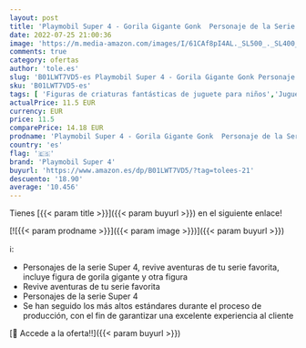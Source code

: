 ```yaml
---
layout: post
title: 'Playmobil Super 4 - Gorila Gigante Gonk  Personaje de la Serie Super 4  Multicolor  9004 '
date: 2022-07-25 21:00:36
image: 'https://m.media-amazon.com/images/I/61CAf8pI4AL._SL500_._SL400_.jpg'
comments: true
category: ofertas
author: 'tole.es'
slug: 'B01LWT7VD5-es Playmobil Super 4 - Gorila Gigante Gonk Personaje de la...'
sku: 'B01LWT7VD5-es'
tags: [ 'Figuras de criaturas fantásticas de juguete para niños','Juguetes','Juguetes y juegos','Muñecos y figuras','playmobil','playmobil super 4','🇪🇸', ]
actualPrice: 11.5 EUR
currency: EUR
price: 11.5
comparePrice: 14.18 EUR
prodname: 'Playmobil Super 4 - Gorila Gigante Gonk  Personaje de la Serie Super 4  Multicolor  9004 '
country: 'es'
flag: '🇪🇸'
brand: 'Playmobil Super 4'
buyurl: 'https://www.amazon.es/dp/B01LWT7VD5/?tag=tolees-21'
descuento: '18.90'
average: '10.456'
---
```


Tienes [{{< param title >}}]({{< param buyurl >}}) en el siguiente enlace!

[![{{< param prodname >}}]({{< param image >}})]({{< param buyurl >}})

ℹ️:

- Personajes de la serie Super 4, revive aventuras de tu serie favorita, incluye figura de gorila gigante y otra figura
- Revive aventuras de tu serie favorita
- Personajes de la serie Super 4
- Se han seguido los más altos estándares durante el proceso de producción, con el fin de garantizar una excelente experiencia al cliente

[🛒 Accede a la oferta!!]({{< param buyurl >}})
